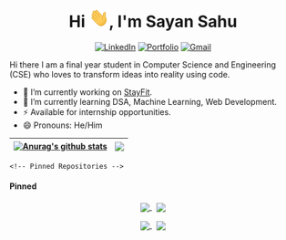 # <div align="center">
<h1 align="center">Hi <img width="35" src="https://github.com/SayanSahu99/SayanSahu99/blob/main/waving.gif">, I'm Sayan Sahu</h1>

<p align="center">
	<!-- <a href="https://github.com/SayanSahu99"><img src="https://img.shields.io/github/followers/SayanSahu99?label=GitHub&style=social" alt="GitHub"></a> -->
	<!-- <a href="https://www.linkedin.com/in/shubh-shah-2326081a3/"><img src="https://img.shields.io/badge/LinkedIn--_.svg?style=social&logo=linkedin" alt="LinkedIn"></a> -->
	<a href="https://in.linkedin.com/in/sayan-sahu-6915671a2/"><img src="https://img.shields.io/badge/linkedin-%230077B5.svg?&style=for-the-badge&logo=linkedin&logoColor=white" alt="LinkedIn"></a>
	<!-- <a href="https://www.instagram.com/shah_shubh_/"><img src="https://img.shields.io/badge/-Instagram-dd2a7b?
	logo=instagram&logoColor=white&link=https://www.instagram.com/shah_shubh_/" alt="Instagram" /></a> -->
<!-- 	<a href=""><img src="https://img.shields.io/badge/instagram-%23E4405F.svg?&style=for-the-badge&logo=instagram&logoColor=white" alt="Instagram" /></a> -->
	<a href=""><img src="https://img.shields.io/badge/-Portfolio%20Website-%233781da?&style=for-the-badge" alt="Portfolio" /></a>
    <!-- <a href="mailto:sayansovan@gmail.com"><img src="https://img.shields.io/badge/-sayansovan@gmail.com-c14438?
	style=flat-square&logo=Gmail&logoColor=white&link=mailto:shahshubh1010@gmail.com" alt="Gmail" /></a> -->
	<a href="mailto:sayansovan@gmail.com"><img src="https://img.shields.io/badge/-sayansovan@gmail.com-c14438?style=for-the-badge&logo=Gmail&logoColor=white" alt="Gmail" /></a>
	
</p>

Hi there 
I am a final year student in Computer Science and Engineering (CSE) who loves to transform ideas into reality using code.


- 🔭 I’m currently working on [StayFit](https://github.com/SayanSahu99/StayFit-ReactNative).
- 🌱 I’m currently learning DSA, Machine Learning, Web Development.
- ⚡ Available for internship opportunities.
- 😄 Pronouns: He/Him 

| <a href="https://github.com/anuraghazra/github-readme-stats"><img align="center" src="https://github-readme-stats.vercel.app/api?username=anuraghazra&show_icons=true&include_all_commits=true&theme=buefy&hide_border=true" alt="Anurag's github stats" /></a> | <a href="https://github.com/anuraghazra/github-readme-stats"><img align="center" src="https://github-readme-stats.vercel.app/api/top-langs/?username=anuraghazra&layout=compact&theme=buefy&hide_border=true" /></a> |
| ------------- | ------------- |

	<!-- Pinned Repositories -->
#### Pinned

<p align="center">
<a href="https://github.com/SayanSahu99/BetterCrypt">
<img width='49%' align="center"src="https://github-readme-stats.vercel.app/api/pin/?username=SayanSahu99&repo=BetterCrypt&border_color=02D892&bg_color=0D1117&title_color=C9D1D9&text_color=8B949E&icon_color=02D892" />
</a>
<span>&nbsp;</span>
<a href="https://github.com/SayanSahu99/sudoku-solver-gtk">
<img width='49%' align="center"src="https://github-readme-stats.vercel.app/api/pin/?username=SayanSahu99&repo=sudoku-solver-gtk&border_color=02D892&bg_color=0D1117&title_color=C9D1D9&text_color=8B949E&icon_color=02D892" />
</a>
</p>

<p align="center">
<a href="https://github.com/SayanSahu99/EarBeats">
<img width='49%' align="center"src="https://github-readme-stats.vercel.app/api/pin/?username=SayanSahu99&repo=EarBeats&border_color=02D892&bg_color=0D1117&title_color=C9D1D9&text_color=8B949E&icon_color=02D892" />
</a>
<span>&nbsp;</span>
<a href="https://github.com/SayanSahu99/Diabetes-Detection-AutoML">
<img width='49%' align="center"src="https://github-readme-stats.vercel.app/api/pin/?username=SayanSahu99&repo=Diabetes-Detection-AutoML&border_color=02D892&bg_color=0D1117&title_color=C9D1D9&text_color=8B949E&icon_color=02D892" />
</a>
</p>
